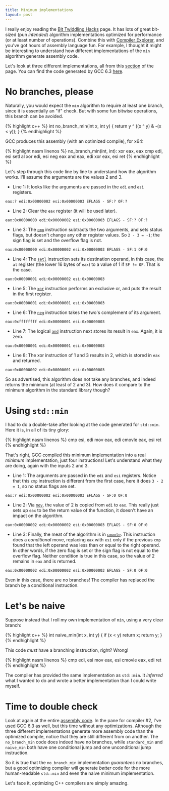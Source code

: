 ```yaml
---
title: Minimum implementations
layout: post
---
```

I really enjoy reading the [Bit Twiddling
Hacks](http://graphics.stanford.edu/~seander/bithacks.html) page. It has lots of
great bit-sized (pun _intended_) algorithm implementations optimized for
performance (or at least number of operations). Combine this with [Compiler
Explorer](gcc.godbolt.org), and you've got hours of assembly language fun. For
example, I thought it might be interesting to understand how different
implementations of the `min` algorithm generate assembly code.

Let's look at three different implementations, all from this
[section](http://graphics.stanford.edu/~seander/bithacks.html#IntegerMinOrMax) of
the page. You can find the code generated by GCC 6.3
[here](https://godbolt.org/g/b6yDhD).

# No branches, please

Naturally, you would expect the `min` algorithm to require at least one branch,
since it is essentially an "if" check. But with some fun bitwise operations, this
branch can be avoided.

{% highlight c++ %}
int no_branch_min(int x, int y) {
  return y ^ ((x ^ y) & -(x < y));
}
{% endhighlight %}

GCC produces this assembly (with an optimized compile), for x64:

{% highlight nasm linenos %}
no_branch_min(int, int):
  xor     eax, eax
  cmp     edi, esi
  setl    al
  xor     edi, esi
  neg     eax
  and     eax, edi
  xor     eax, esi
  ret
{% endhighlight %}

Let's step through this code line by line to understand how the algorithm works.
I'll assume the arguments are the values 2 and 3.

* Line 1: It looks like the arguments are passed in the `edi` and `esi` registers.

```eax:? edi:0x00000002 esi:0x00000003 EFLAGS - SF:? OF:?```

* Line 2: Clear the `eax` register (it will be used later).

```eax:0x00000000 edi:0x00000002 esi:0x00000003 EFLAGS - SF:? OF:?```

* Line 3: The [`cmp`](http://x86.renejeschke.de/html/file_module_x86_id_35.html)
  instruction subtracts the two arguments, and sets status flags, but doesn't
  change any other register values. So `2 - 3 = -1`; the sign flag is set and the
  overflow flag is not.

```eax:0x00000000 edi:0x00000002 esi:0x00000003 EFLAGS - SF:1 OF:0```

* Line 4: The [`setl`](http://x86.renejeschke.de/html/file_module_x86_id_308.html)
  instruction sets its destination operand, in this case, the `al` register (the
  lower 16 bytes of `eax`) to a value of 1 if `SF != OF`. That is the case.

```eax:0x00000001 edi:0x00000002 esi:0x00000003```

* Line 5: The [`xor`](http://x86.renejeschke.de/html/file_module_x86_id_330.html)
  instruction performs an exclusive or, and puts the result in the first register.

```eax:0x00000001 edi:0x00000001 esi:0x00000003```

* Line 6: The [`neg`](http://x86.renejeschke.de/html/file_module_x86_id_216.html)
  instruction takes the two's complement of its argument.

```eax:0xffffffff edi:0x00000001 esi:0x00000003```

* Line 7: The logical
  [`and`](http://x86.renejeschke.de/html/file_module_x86_id_12.html) instruction
  next stores its result in `eax`. Again, it is zero.

```eax:0x00000001 edi:0x00000001 esi:0x00000003```

* Line 8: The xor instruction of 1 and 3 results in 2, which is stored in `eax` and
  returned.

```eax:0x00000002 edi:0x00000001 esi:0x00000003```

So as advertised, this algorithm does not take any branches, and indeed returns the
minimum (at least of 2 and 3). How does it compare to the minimum algorithm in the
standard library though?

# Using `std::min`

I had to do a double-take after looking at the code generated for `std::min`. Here
it is, in all of its tiny glory:

{% highlight nasm linenos %}
cmp     esi, edi
mov     eax, edi
cmovle  eax, esi
ret
{% endhighlight %}

That's right, GCC compiled this minimum implementation into a real _minimum_
implementation, just four instructions! Let's understand what they are doing,
again with the inputs 2 and 3.

* Line 1: The arguments are passed in the `edi` and `esi` registers. Notice
  that this `cmp` instruction is different from the first case, here it does `3 - 2
  = 1`, so no status flags are set.

```eax:? edi:0x00000002 esi:0x00000003 EFLAGS - SF:0 OF:0```

* Line 2: Via [`mov`](http://x86.renejeschke.de/html/file_module_x86_id_176.html),
  the value of 2 is copied from `edi` to `eax`. This really just sets up `eax` to
  be the return value of the function, it doesn't have an impact on the algorithm.

```eax:0x00000002 edi:0x00000002 esi:0x00000003 EFLAGS - SF:0 OF:0```

* Line 3: Finally, the meat of the algorithm is in
  [`cmovle`](http://x86.renejeschke.de/html/file_module_x86_id_34.html). This
  instruction does a _conditional_ move, replacing `eax` with `esi` only if the
  previous `cmp` found that the left operand was less than or equal to the right
  operand. In other words, if the zero flag is set or the sign flag is not equal to
  the overflow flag. Neither condition is true in this case, so the value of 2
  remains in `eax` and is returned.

```eax:0x00000002 edi:0x00000002 esi:0x00000003 EFLAGS - SF:0 OF:0```

Even in this case, there are no branches! The compiler has replaced the branch by a
conditional instruction.

# Let's be naive

Suppose instead that I roll my own implementation of `min`, using a very clear
branch:

{% highlight c++ %}
int naive_min(int x, int y) {
  if (x < y)
    return x;
   return y;
}
{% endhighlight %}

This code _must_ have a branching instruction, right? Wrong!

{% highlight nasm linenos %}
cmp     edi, esi
mov     eax, esi
cmovle  eax, edi
ret
{% endhighlight %}

The compiler has provided the same implementation as `std::min`. It _inferred_ what
I wanted to do and wrote a better implementation than I could write myself.

# Time to double check

Look at again at the entire [assembly code](https://godbolt.org/g/b6yDhD). In the
pane for compiler #2, I've used GCC 6.3 as well, but this time without any
optimizations. Although the three different implementations generate more assembly
code than the optimized compile, notice that they are still different from on
another. The `no_branch_min` code  does indeed have no branches, while
`standard_min` and `naive_min` both have one conditional jump and one unconditional
jump instruction.

So it is true that the `no_branch_min` implementation _guarantees_ no branches, but
a good optimizing compiler will generate _better_ code for the more
human-readable `std::min` and even the naive minimum implementation.

Let's face it, optimizing C++ compilers are simply amazing.
